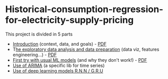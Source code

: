 # Historical-consumption-regression-for-electricity-supply-pricing  

This project is divided in 5 parts
* [Introduction](https://github.com/obrunet/Historical-consumption-regression-for-electricity-supply-pricing/blob/master/project/0.Intro.ipynb) (context, data, and goals) - [PDF](https://github.com/obrunet/Historical-consumption-regression-for-electricity-supply-pricing/blob/master/project/0.Intro.pdf)
* T[he exploratory data analysis and data preparation](https://github.com/obrunet/Historical-consumption-regression-for-electricity-supply-pricing/blob/master/project/1.EDA.ipynb) (data viz, features engineering...) - [PDF](https://github.com/obrunet/Historical-consumption-regression-for-electricity-supply-pricing/blob/master/project/1.EDA.pdf)
* [First try with usual ML models](https://github.com/obrunet/Historical-consumption-regression-for-electricity-supply-pricing/blob/master/project/2.First%20try%20with%20usual%20ML%20models.ipynb) (and why they don't work!) - [PDF](https://github.com/obrunet/Historical-consumption-regression-for-electricity-supply-pricing/blob/master/project/2.First%20try%20with%20usual%20ML%20models.pdf)
* [Use of ARIMA]() (a specific lib for time series)
* [Use of deep learning models R.N.N / G.R.U]()



